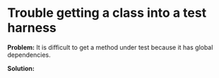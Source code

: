 # Trouble getting a class into a test harness

**Problem:** It is difficult to get a method under test because it has global dependencies.

**Solution:**